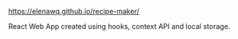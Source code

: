 https://elenawq.github.io/recipe-maker/

React Web App created using hooks, context API and local storage.









